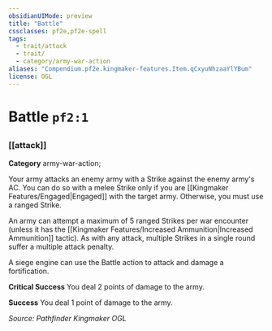 ```yaml
---
obsidianUIMode: preview
title: "Battle"
cssclasses: pf2e,pf2e-spell
tags:
  - trait/attack
  - trait/
  - category/army-war-action
aliases: "Compendium.pf2e.kingmaker-features.Item.qCxyuNhzaaYlYBum"
license: OGL
---
```

# Battle `pf2:1`
## 
### [[attack]]

**Category** army-war-action; 




Your army attacks an enemy army with a Strike against the enemy army's AC. You can do so with a melee Strike only if you are [[Kingmaker Features/Engaged|Engaged]] with the target army. Otherwise, you must use a ranged Strike.

An army can attempt a maximum of 5 ranged Strikes per war encounter (unless it has the [[Kingmaker Features/Increased Ammunition|Increased Ammunition]] tactic). As with any attack, multiple Strikes in a single round suffer a multiple attack penalty.

A siege engine can use the Battle action to attack and damage a fortification.

**Critical Success** You deal 2 points of damage to the army.

**Success** You deal 1 point of damage to the army.

*Source: Pathfinder Kingmaker*
*OGL*